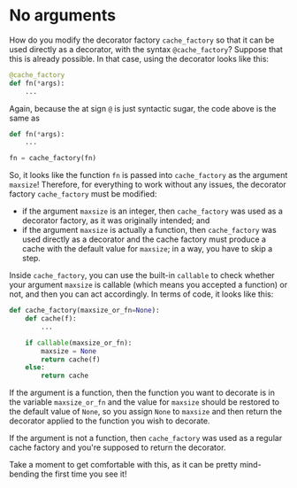 # No arguments

How do you modify the decorator factory `cache_factory` so that it can be used directly as a decorator, with the syntax `@cache_factory`?
Suppose that this is already possible.
In that case, using the decorator looks like this:

```python
@cache_factory
def fn(*args):
    ...
```

Again, because the at sign `@` is just syntactic sugar, the code above is the same as

```python
def fn(*args):
    ...

fn = cache_factory(fn)
```

So, it looks like the function `fn` is passed into `cache_factory` as the argument `maxsize`!
Therefore, for everything to work without any issues, the decorator factory `cache_factory` must be modified:

 - if the argument `maxsize` is an integer, then `cache_factory` was used as a decorator factory, as it was originally intended; and
 - if the argument `maxsize` is actually a function, then `cache_factory` was used directly as a decorator and the cache factory must produce a cache with the default value for `maxsize`; in a way, you have to skip a step.

Inside `cache_factory`, you can use the built-in `callable` to check whether your argument `maxsize` is callable (which means you accepted a function) or not, and then you can act accordingly.
In terms of code, it looks like this:

```python
def cache_factory(maxsize_or_fn=None):
    def cache(f):
        ...

    if callable(maxsize_or_fn):
        maxsize = None
        return cache(f)
    else:
        return cache
```

If the argument is a function, then the function you want to decorate is in the variable `maxsize_or_fn` and the value for `maxsize` should be restored to the default value of `None`, so you assign `None` to `maxsize` and then return the decorator applied to the function you wish to decorate.

If the argument is not a function, then `cache_factory` was used as a regular cache factory and you're supposed to return the decorator.

Take a moment to get comfortable with this, as it can be pretty mind-bending the first time you see it!
